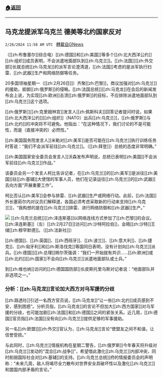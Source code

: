 ###  [:house:返回](README.md)
---


## 马克龙提派军乌克兰 德美等北约国家反对
`2/28/2024 11:58 AM UTC ` [轉載自GNews](https://gnews.org/articles/2349468)

（[[zh:布鲁塞尔]]综合电）[[zh:德国]]和[[zh:美国]]等多个[[zh:北大西洋公约]][[zh:组织]]成员表明，不会派遣地面部队到[[zh:乌克兰]]。[[zh:法国]][[zh:外交部]]长就总统[[zh:马克龙]]的派军言论澄清道，[[zh:法国]]考虑的是派军执行扫雷、[[zh:武器]]生产和网络防御等任务。

20多国领袖星期一（[[zh:2月26日]]）齐聚[[zh:巴黎]]，商议加强对[[zh:乌克兰]]的援助，抵御[[zh:俄罗斯]]的侵略。[[zh:法国总统]][[zh:马克龙]]在会后的新闻发布会上说，为实现[[zh:欧洲]]击溃[[zh:俄罗斯]]的目标，不应排除派遣地面部队到[[zh:乌克兰]]这个选项。

[[zh:俄罗斯]][[zh:克里姆林宫]]发言人[[zh:佩斯科夫]]回答记者提问时说，如果[[zh:北大西洋公约]][[zh:组织]]（NATO）出兵[[zh:乌克兰]]，[[zh:俄罗斯]]与[[zh:北约]]的冲突将不可避免。他指出：“在这种情况下，我们讨论的不是可能性，而是（直接冲突的）必然性。”

[[zh:美国国务院发言人]]米勒对[[zh:美军]]是否可能在[[zh:乌克兰]]执行训练任务时答说：“我们不会派军前往[[zh:乌克兰]]。（[[zh:拜登]]）总统的态度非常明确。”

[[zh:美国国家安全委员会发言人]]沃森发布声明说，总统已表明[[zh:美国]]不会派军前往[[zh:乌克兰]]作战。”

该委员会另一个发言人柯比告诉记者，在[[zh:乌克兰]]的[[zh:美军]]是派往[[zh:美国]]驻[[zh:基辅]]大使馆的军事人员，他们在记录运往[[zh:乌克兰]]的[[zh:武器]]去向方面“开展重要工作”。

柯比否认[[zh:美军]]会参与排雷、[[zh:武器]]生产或网络行动。此前，[[zh:法国]]外长塞茹尔内对议员们解释道，各国必须考虑采取新的行动来支持[[zh:乌克兰]]，“我构想的是在[[zh:乌克兰]]排雷、进行网络防御和[[zh:武器]]生产。”

![](https://static.zaobao.com/s3fs-public/articles/2024/02/28/TOPSHOTS-TOPSHOT-SAUDI-UKRAINE-RUSSIA-CONFLICT-WAR-POLITICS-DIPLOMACY-070915.jpg?VersionId=wmyrPgaOCq7yhfiFZoF49JD_EFeyspXC "") [[zh:乌克兰总统]][[zh:泽连斯基]]以网络连线方式参加了[[zh:巴黎]]的会议。[[zh:泽连斯基]]（左）[[zh:2月27日]]访问[[zh:沙特阿拉伯]]，会晤[[zh:沙特]]王储[[zh:穆罕默德]]。（[[zh:法新社]]）

[[zh:德国]]、[[zh:英国]]、[[zh:西班牙]]、[[zh:波兰]]、[[zh:意大利]]、[[zh:捷克]]、[[zh:匈牙利]]和[[zh:斯洛伐克]]等国同日表明，没有计划向[[zh:乌克兰]]派兵。[[zh:德国]][[zh:总理]]朔尔茨强调：“我们一开始就有共识……[[zh:欧洲]]或[[zh:北约]][[zh:国家]]不会向[[zh:乌克兰]]派遣地面部队或士兵。”

到[[zh:维也纳]]访问的[[zh:德国国防部]]长皮斯托里乌斯对记者说：“地面部队并非选项之一。”

### 分析：[[zh:马克龙]]言论加大西方对乌军援的分歧

[[zh:路透社]]引述一名西方官员说，[[zh:马克龙]]“让一些[[zh:北约]]成员感到不安，感到困惑”。分析员指，[[zh:马克龙]]的言论不但加大[[zh:西方国家]]对乌军援的分歧，也可能加剧[[zh:法国]]和[[zh:德国]]之间的紧张关系。近几周，[[zh:德国]]官员指[[zh:法国]]没有向[[zh:乌克兰]]提供足够的军事援助。

另一名[[zh:欧盟]][[zh:外交]]官认为，[[zh:马克龙]]言论“使盟友之间不和谐，让信誉受损。”

与此同时，[[zh:乌克兰]]情报机构在星期二警告，[[zh:俄罗斯]]今年春天将升级对[[zh:乌克兰]]发动的“混合[[zh:战争]]”，希望借此激化[[zh:乌克兰]]内部冲突，同时削弱国际社会对[[zh:基辅]]的支持。[[zh:乌克兰总统]]府的情报委员会的声明称：“未来几周，敌人将竭尽全力散布对世界安全具破坏性以及激化[[zh:乌克兰]]和盟国内部矛盾的言论。”
